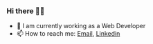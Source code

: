 ### Hi there 👋👋

- 🌱 I am currently working as a Web Developer
- 📫 How to reach me: <a href="mailto:nuruslaily88@gmail.com">Email</a>, <a href="https://www.linkedin.com/in/nurus-laily-aprilia-5a553620a/"> Linkedin</a> 